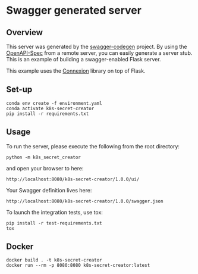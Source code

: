 # Swagger generated server

## Overview

This server was generated by the [swagger-codegen](https://github.com/swagger-api/swagger-codegen) project. By using the
[OpenAPI-Spec](https://github.com/swagger-api/swagger-core/wiki) from a remote server, you can easily generate a server stub.  This
is an example of building a swagger-enabled Flask server.

This example uses the [Connexion](https://github.com/zalando/connexion) library on top of Flask.

## Set-up

```shell
conda env create -f environment.yaml
conda activate k8s-secret-creator
pip install -r requirements.txt
```

## Usage

To run the server, please execute the following from the root directory:

```shell
python -m k8s_secret_creator
```

and open your browser to here:

```
http://localhost:8080/k8s-secret-creator/1.0.0/ui/
```

Your Swagger definition lives here:

```
http://localhost:8080/k8s-secret-creator/1.0.0/swagger.json
```

To launch the integration tests, use tox:

```shell
pip install -r test-requirements.txt
tox
```

## Docker

```shell
docker build . -t k8s-secret-creator
docker run --rm -p 8080:8080 k8s-secret-creator:latest
```